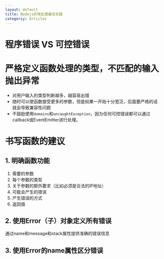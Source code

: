 ```yaml
---
layout: default
title: Nodejs异常处理最佳实践
categoriy: Articles
---
```


# 程序错误 VS 可控错误



# 严格定义函数处理的类型，不匹配的输入抛出异常
+ 对用户输入的类型判断越多，越容易出错
+ 随时可以使函数接受更多的参数，但是如果一开始十分宽泛，后面要严格的话就会导致兼容性问题
+ 不鼓励使用`domains`和`uncaughtException`，因为任何可控错误都可以通过callback或EventEmitter进行处理。


# 书写函数的建议

## 1. 明确函数功能
1. 需要的参数
2. 每个参数的类型
3. 关于参数的额外要求（比如必须是合法的IP地址）
4. 可能会产生的错误
5. 产生错误的方式
6. 返回值

## 2. 使用Error（子）对象定义所有错误
通过name和message和stack属性提供准确的错误信息

## 3. 使用Error的name属性区分错误
